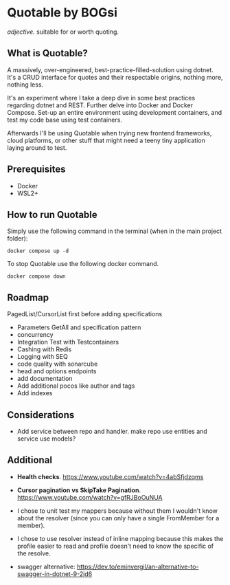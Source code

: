# Quotable by BOGsi

_adjective._ 
	suitable for or worth quoting.


## What is Quotable?

A massively, over-engineered, best-practice-filled-solution using dotnet. It's a CRUD interface for quotes and their respectable origins, nothing more, nothing less. 

It's an experiment where I take a deep dive in some best practices regarding dotnet and REST. Further delve into Docker and Docker Compose. Set-up an entire environment using development containers, and test my code base using test containers. 

Afterwards I'll be using Quotable when trying new frontend frameworks, cloud platforms, or other stuff that might need a teeny tiny application laying around to test. 


## Prerequisites

* Docker
* WSL2+


## How to run Quotable

Simply use the following command in the terminal (when in the main project folder):

```
docker compose up -d
```


To stop Quotable use the following docker command.

```
docker compose down
```


## Roadmap

PagedList/CursorList first before adding specifications


* Parameters GetAll and specification pattern 
* concurrency 
* Integration Test with Testcontainers
* Cashing with Redis
* Logging with SEQ
* code quality with sonarcube
* head and options endpoints 
* add documentation
* Add additional pocos like author and tags
* Add indexes 



## Considerations

* Add service between repo and handler. make repo use entities and service use models?



## Additional

* **Health checks**. https://www.youtube.com/watch?v=4abSfjdzqms
* **Cursor pagination vs SkipTake Pagination**. https://www.youtube.com/watch?v=gfRJBoOuNUA
* I chose to unit test my mappers because without them I wouldn't know about the resolver (since you can only have a single FromMember for a member).
* I chose to use resolver instead of inline mapping because this makes the profile easier to read and profile doesn't need to know the specific of the resolve. 

* swagger alternative: https://dev.to/eminvergil/an-alternative-to-swagger-in-dotnet-9-2jd6